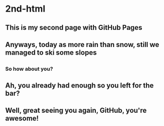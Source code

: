 # 2nd-html
<html>
 <h2> This is my second page with GitHub Pages </h2>
 <h2> Anyways, today as more rain than snow, still we managed to ski some slopes <h2>
 <h3> So how about you? <h3>
 <h2> Ah, you already had enough so you left for the bar? <h2>
 <p> Well, great seeing you again, GitHub, you're awesome!</p>
 </html>
